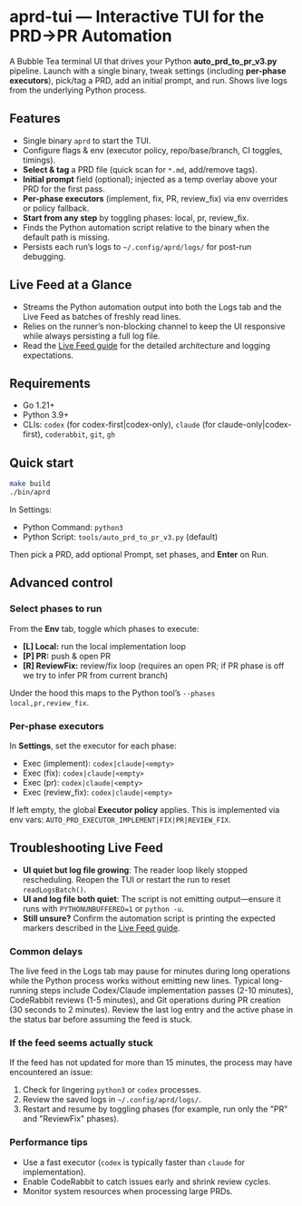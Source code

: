 # aprd-tui — Interactive TUI for the PRD→PR Automation

A Bubble Tea terminal UI that drives your Python **auto_prd_to_pr_v3.py** pipeline.
Launch with a single binary, tweak settings (including **per-phase executors**), pick/tag a PRD, add an initial prompt, and run.
Shows live logs from the underlying Python process.

## Features

- Single binary `aprd` to start the TUI.
- Configure flags & env (executor policy, repo/base/branch, CI toggles, timings).
- **Select & tag** a PRD file (quick scan for `*.md`, add/remove tags).
- **Initial prompt** field (optional); injected as a temp overlay above your PRD for the first pass.
- **Per-phase executors** (implement, fix, PR, review_fix) via env overrides or policy fallback.
- **Start from any step** by toggling phases: local, pr, review_fix.
- Finds the Python automation script relative to the binary when the default path is missing.
- Persists each run’s logs to `~/.config/aprd/logs/` for post-run debugging.

## Live Feed at a Glance

- Streams the Python automation output into both the Logs tab and the Live Feed as batches of freshly read lines.
- Relies on the runner’s non-blocking channel to keep the UI responsive while always persisting a full log file.
- Read the [Live Feed guide](docs/live-feed.md) for the detailed architecture and logging expectations.

## Requirements

- Go 1.21+
- Python 3.9+
- CLIs: `codex` (for codex-first|codex-only), `claude` (for claude-only|codex-first), `coderabbit`, `git`, `gh`

## Quick start

```bash
make build
./bin/aprd
```

In Settings:
- Python Command: `python3`
- Python Script: `tools/auto_prd_to_pr_v3.py` (default)

Then pick a PRD, add optional Prompt, set phases, and **Enter** on Run.

## Advanced control

### Select phases to run
From the **Env** tab, toggle which phases to execute:
- **[L] Local:** run the local implementation loop
- **[P] PR:** push & open PR
- **[R] ReviewFix:** review/fix loop (requires an open PR; if PR phase is off we try to infer PR from current branch)

Under the hood this maps to the Python tool’s `--phases local,pr,review_fix`.

### Per-phase executors
In **Settings**, set the executor for each phase:
- Exec (implement): `codex|claude|<empty>`
- Exec (fix): `codex|claude|<empty>`
- Exec (pr): `codex|claude|<empty>`
- Exec (review_fix): `codex|claude|<empty>`

If left empty, the global **Executor policy** applies.
This is implemented via env vars: `AUTO_PRD_EXECUTOR_IMPLEMENT|FIX|PR|REVIEW_FIX`.

## Troubleshooting Live Feed

- **UI quiet but log file growing**: The reader loop likely stopped rescheduling. Reopen the TUI or restart the run to reset `readLogsBatch()`.
- **UI and log file both quiet**: The script is not emitting output—ensure it runs with `PYTHONUNBUFFERED=1` or `python -u`.
- **Still unsure?** Confirm the automation script is printing the expected markers described in the [Live Feed guide](docs/live-feed.md).

### Common delays

The live feed in the Logs tab may pause for minutes during long operations while the Python process works without emitting new lines. Typical long-running steps include Codex/Claude implementation passes (2-10 minutes), CodeRabbit reviews (1-5 minutes), and Git operations during PR creation (30 seconds to 2 minutes). Review the last log entry and the active phase in the status bar before assuming the feed is stuck.

### If the feed seems actually stuck

If the feed has not updated for more than 15 minutes, the process may have encountered an issue:

1. Check for lingering `python3` or `codex` processes.
2. Review the saved logs in `~/.config/aprd/logs/`.
3. Restart and resume by toggling phases (for example, run only the "PR" and "ReviewFix" phases).

### Performance tips

- Use a fast executor (`codex` is typically faster than `claude` for implementation).
- Enable CodeRabbit to catch issues early and shrink review cycles.
- Monitor system resources when processing large PRDs.
